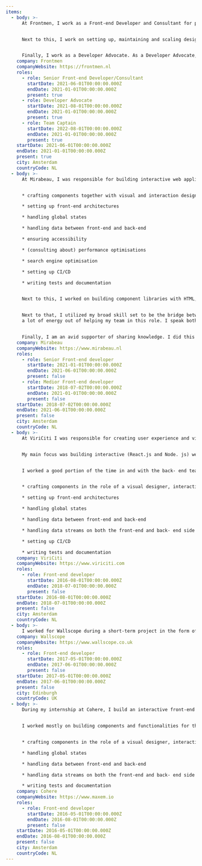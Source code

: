 ```yaml
---
items:
  - body: >-
      At Frontmen, I work as a Front-end Developer and Consultant for projects that involve building state of the art human-centred web applications using Next.js, React.js and the power of the web. I help teams achieve great results from this expertise. I work as a point of contact for all people working in development, design and more.


      Next to this, I work on setting up, maintaining and scaling design systems and component libraries for large teams to work with. I evaluate current processes and improve them together with teams to ensure the best possible way of working. I'm a great communicator and am always available to help anybody who needs assistance.


      Finally, I work as a Developer Advocate. As a Developer Advocate, I'm continuously on the hunt to learn new techniques, tools and possibilities and share them. I share the wonderful world of the web in the form of speaking at meetups, speaking at conferences, creating video content, writing articles and more.
    company: Frontmen
    companyWebsite: https://frontmen.nl
    roles:
      - role: Senior Front-end Developer/Consultant
        startDate: 2021-06-01T00:00:00.000Z
        endDate: 2021-01-01T00:00:00.000Z
        present: true
      - role: Developer Advocate
        startDate: 2021-08-01T00:00:00.000Z
        endDate: 2021-01-01T00:00:00.000Z
        present: true
      - role: Team Captain
        startDate: 2022-08-01T00:00:00.000Z
        endDate: 2021-01-01T00:00:00.000Z
        present: true
    startDate: 2021-06-01T00:00:00.000Z
    endDate: 2021-01-01T00:00:00.000Z
    present: true
    city: Amsterdam
    countryCode: NL
  - body: >-
      At Mirabeau, I was responsible for building interactive web applications and front-end component libraries. I touched the roles of front-end developer, visual designer, interaction designer, back-end developer and DevOps engineer daily. My main focus was building interactive (React.js and Next.js) web applications while being involved in the design and development process from front to back. This included, but was not limited to:


      * crafting components together with visual and interaction designers

      * setting up front-end architectures

      * handling global states

      * handling data between front-end and back-end

      * ensuring accessibility

      * (consulting about) performance optimisations

      * search engine optimisation

      * setting up CI/CD

      * writing tests and documentation


      Next to this, I worked on building component libraries with HTML, CSS (SASS) and vanilla JS. This could result in just a component library to be used by a development team or in a standalone website.


      Next to that, I utilized my broad skill set to be the bridge between the design, front-end and back-end teams. I got
      a lot of energy out of helping my team in this role. I speak both the design and the technical language which makes me a great fit for this role. Naturally, this resulted in me being a great point of contact for a variety of stakeholders. I have the natural confidence and communicative abilities to successfully take the lead through this role. This made me a great asset to any team.


      Finally, I am an avid supporter of sharing knowledge. I did this regularly through giving code reviews, giving presentations, writing articles, giving guest lectures, giving workshops and speaking at meetups. Next to that, I coached a wide range of front-end developers. This range consisted of every level of seniority. It brought me great joy and filled me with energy to help others grow in a meaningful way.
    company: Mirabeau
    companyWebsite: https://www.mirabeau.nl
    roles:
      - role: Senior Front-end developer
        startDate: 2021-01-01T00:00:00.000Z
        endDate: 2021-06-01T00:00:00.000Z
        present: false
      - role: Medior Front-end developer
        startDate: 2018-07-02T00:00:00.000Z
        endDate: 2021-01-01T00:00:00.000Z
        present: false
    startDate: 2018-07-02T00:00:00.000Z
    endDate: 2021-06-01T00:00:00.000Z
    present: false
    city: Amsterdam
    countryCode: NL
  - body: >-
      At ViriCiti I was responsible for creating user experience and visual designs as well as building interactive real-time front-end data visualization and monitoring applications for electric vehicles and charging stations. As at Mirabeau, I touched the roles of front-end developer, visual designer, interaction designer, back-end developer and DevOps engineer daily.


      My main focus was building interactive (React.js and Node. js) web applications while being solely responsible for the design and process. I conducted user interviews, conducted user tests, worked on visual explorations, and designed components and defined an overall visual style for all products.


      I worked a good portion of the time in and with the back- end team as well. These tasks included, but were not limited to:


      * crafting components in the role of a visual designer, interaction designer and front-end developer

      * setting up front-end architectures

      * handling global states

      * handling data between front-end and back-end

      * handling data streams on both the front-end and back- end side

      * setting up CI/CD

      * writing tests and documentation
    company: ViriCiti
    companyWebsite: https://www.viriciti.com
    roles:
      - role: Front-end developer
        startDate: 2016-08-01T00:00:00.000Z
        endDate: 2018-07-01T00:00:00.000Z
        present: false
    startDate: 2016-08-01T00:00:00.000Z
    endDate: 2018-07-01T00:00:00.000Z
    present: false
    city: Amsterdam
    countryCode: NL
  - body: >-
      I worked for Wallscope during a short-term project in the form of a code sprint as part of my studies. I worked for a project for the NHS regarding the visualisation of linked data. I got to work with the SPARQL Query Language, RDF and natural language processing.
    company: Wallscope
    companyWebsite: https://www.wallscope.co.uk
    roles:
      - role: Front-end developer
        startDate: 2017-05-01T00:00:00.000Z
        endDate: 2017-06-01T00:00:00.000Z
        present: false
    startDate: 2017-05-01T00:00:00.000Z
    endDate: 2017-06-01T00:00:00.000Z
    present: false
    city: Edinburgh
    countryCode: UK
  - body: >-
      During my internship at Cohere, I build an interactive front-end application to view real-time data on the energy use and generation combined with the charging data of electric cars. As at ViriCiti and Mirabeau, I touched the roles of front-end developer, visual designer, interaction designer and back-end developer daily.


      I worked mostly on building components and functionalities for the platform. This included, but was not limited to:


      * crafting components in the role of a visual designer, interaction designer and front-end developer

      * handling global states

      * handling data between front-end and back-end

      * handling data streams on both the front-end and back- end side

      * writing tests and documentation
    company: Cohere
    companyWebsite: https://www.maxem.io
    roles:
      - role: Front-end developer
        startDate: 2016-05-01T00:00:00.000Z
        endDate: 2016-08-01T00:00:00.000Z
        present: false
    startDate: 2016-05-01T00:00:00.000Z
    endDate: 2016-08-01T00:00:00.000Z
    present: false
    city: Amsterdam
    countryCode: NL
---
```

